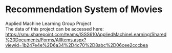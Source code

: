 # Recommendation System of Movies  
 Applied Machine Learning Group Project  
The data of this project can be accessed here:  
https://smu.sharepoint.com/teams/ISSS610AppliedMachineLearning/Shared%20Documents/Forms/AllItems.aspx?viewid=1b247e4e%2D6a34%2D4c70%2D8abc%2D06cee2cccbea
